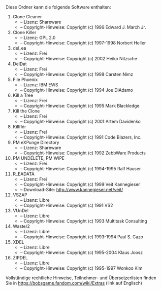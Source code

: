 ﻿Diese Ordner kann die folgende Software enthalten:

1. Clone Cleaner
   - – Lizenz: Shareware
   - – Copyright-Hinweise: Copyright (c) 1996 Edward J. March Jr.
2. Clone Killer
   - – Lizenz: GPL 2.0
   - – Copyright-Hinweise: Copyright (c) 1997-1998 Norbert Heller
3. del_ea
   - – Lizenz: Frei
   - – Copyright-Hinweise: Copyright (c) 2002 Heiko Nitzsche
4. DelDat
   - – Lizenz: Frei
   - – Copyright-Hinweise: Copyright (c) 1998 Carsten Nimz
5. File Phoenix
   - – Lizenz: IBM EWS
   - – Copyright-Hinweise: Copyright (c) 1994 Joe DiAdamo
6. Kill a Tree
   - – Lizenz: Frei
   - – Copyright-Hinweise: Copyright (c) 1995 Mark Blackledge
7. Kill the Clone
   - – Lizenz: Frei
   - – Copyright-Hinweise: Copyright (c) 2001 Artem Davidenko
8. Killfldr
   - – Lizenz: Frei
   - – Copyright-Hinweise: Copyright (c) 1991 Code Blazers, Inc.
9. PM eXPunge Directory
   - – Lizenz: Shareware
   - – Copyright-Hinweise: Copyright (c) 1992 ZebbWare Products
10. PM UNDELETE, PM WIPE
    - – Lizenz: Frei
    - – Copyright-Hinweise: Copyright (c) 1994-1995 Ralf Hauser
11. R_EADATA
    - – Lizenz: Frei
    - – Copyright-Hinweise: Copyright (c) 1999 Veit Kannegieser
    - – Download-Site: http://www.kannegieser.net/veit/
12. VSZAP
    - – Lizenz: Libre
    - – Copyright-Hinweise: Copyright (c) 1991 VS2
13. VUnDel
    - – Lizenz: Libre
    - – Copyright-Hinweise: Copyright (c) 1993 Multitask Consulting
14. Waste/2
    - – Lizenz: Libre
    - – Copyright-Hinweise: Copyright (c) 1993-1994 Paul S. Gazo
15. XDEL
    - – Lizenz: Libre
    - – Copyright-Hinweise: Copyright (c) 1995-2004 Klaus Joosz
16. ZIPDEL
    - – Lizenz: Libre
    - – Copyright-Hinweise: Copyright (c) 1995-1997 Wonkoo Kim

Vollständige rechtliche Hinweise, Teilnehmer- und Übersetzerlisten finden Sie in https://bobsgame.fandom.com/wiki/Extras (link auf Englisch)
